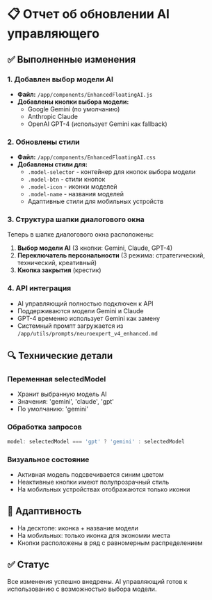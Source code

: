 # 📋 Отчет об обновлении AI управляющего

## ✅ Выполненные изменения

### 1. Добавлен выбор модели AI
- **Файл:** `/app/components/EnhancedFloatingAI.js`
- **Добавлены кнопки выбора модели:**
  - Google Gemini (по умолчанию)
  - Anthropic Claude
  - OpenAI GPT-4 (использует Gemini как fallback)

### 2. Обновлены стили
- **Файл:** `/app/components/EnhancedFloatingAI.css`
- **Добавлены стили для:**
  - `.model-selector` - контейнер для кнопок выбора модели
  - `.model-btn` - стили кнопок
  - `.model-icon` - иконки моделей
  - `.model-name` - названия моделей
  - Адаптивные стили для мобильных устройств

### 3. Структура шапки диалогового окна
Теперь в шапке диалогового окна расположены:
1. **Выбор модели AI** (3 кнопки: Gemini, Claude, GPT-4)
2. **Переключатель персональности** (3 режима: стратегический, технический, креативный)
3. **Кнопка закрытия** (крестик)

### 4. API интеграция
- AI управляющий полностью подключен к API
- Поддерживаются модели Gemini и Claude
- GPT-4 временно использует Gemini как замену
- Системный промпт загружается из `/app/utils/prompts/neuroexpert_v4_enhanced.md`

## 🔍 Технические детали

### Переменная selectedModel
- Хранит выбранную модель AI
- Значения: 'gemini', 'claude', 'gpt'
- По умолчанию: 'gemini'

### Обработка запросов
```javascript
model: selectedModel === 'gpt' ? 'gemini' : selectedModel
```

### Визуальное состояние
- Активная модель подсвечивается синим цветом
- Неактивные кнопки имеют полупрозрачный стиль
- На мобильных устройствах отображаются только иконки

## 📱 Адаптивность
- На десктопе: иконка + название модели
- На мобильных: только иконка для экономии места
- Кнопки расположены в ряд с равномерным распределением

## ✅ Статус
Все изменения успешно внедрены. AI управляющий готов к использованию с возможностью выбора модели.
